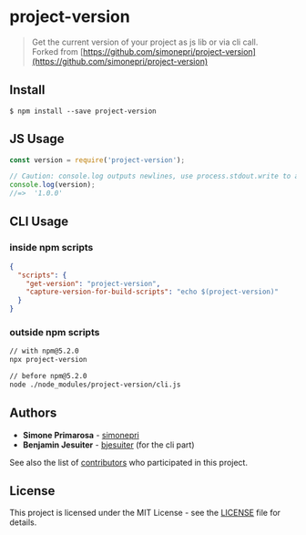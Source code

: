 # project-version
> Get the current version of your project as js lib or via cli call.  
> Forked from [https://github.com/simonepri/project-version](https://github.com/simonepri/project-version)

## Install

```
$ npm install --save project-version
```

## JS Usage
```js
const version = require('project-version');

// Caution: console.log outputs newlines, use process.stdout.write to avoid whitespaces
console.log(version);
//=>  '1.0.0'
```

## CLI Usage

### inside npm scripts
```json
{
  "scripts": {
    "get-version": "project-version",
    "capture-version-for-build-scripts": "echo $(project-version)"
  }
}
```

### outside npm scripts
```bash
// with npm@5.2.0
npx project-version

// before npm@5.2.0
node ./node_modules/project-version/cli.js
```

## Authors
* **Simone Primarosa** - [simonepri](https://github.com/simonepri)
* **Benjamin Jesuiter** - [bjesuiter](https://github.com/bjesuiter) (for the cli part)

See also the list of [contributors](https://github.com/simonepri/project-version/contributors) who participated in this project.

## License
This project is licensed under the MIT License - see the [LICENSE](LICENSE) file for details.
